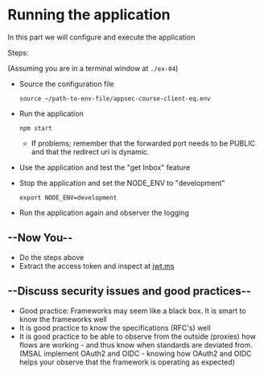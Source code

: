 # Running the application

In this part we will configure and execute the application

Steps:

(Assuming you are in a terminal window at `./ex-04`)
  
* Source the configuration file

    ```shell
    source ~/path-to-env-file/appsec-course-client-eq.env
    ```

* Run the application 
   
    ```shell
    npm start
    ```
  * If problems; remember that the forwarded port needs to be PUBLIC and that the redirect uri is dynamic.
* Use the application and test the "get Inbox" feature
* Stop the application and set the NODE_ENV to "development"

    ```shell
    export NODE_ENV=development
    ```

* Run the application again and observer the logging

## --Now You--

* Do the steps above
* Extract the access token and inspect at [jwt.ms](https://jwt.ms)
  
## --Discuss security issues and good practices--

* Good practice: Frameworks may seem like a black box. It is smart to know the frameworks well
* It is good practice to know the specifications (RFC's) well
* It is good practice to be able to observe from the outside (proxies) how flows are working - and thus know when standards are deviated from. (MSAL implement OAuth2 and OIDC - knowing how OAuth2 and OIDC helps your observe that the framework is operating as expected)

